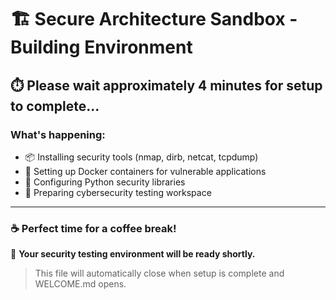 # 🏗️ Secure Architecture Sandbox - Building Environment

## ⏱️ Please wait approximately **4 minutes** for setup to complete...

### What's happening:
- 📦 Installing security tools (nmap, dirb, netcat, tcpdump)
- 🐳 Setting up Docker containers for vulnerable applications  
- 🐍 Configuring Python security libraries
- 🔧 Preparing cybersecurity testing workspace

---

### ☕ Perfect time for a coffee break!

🚀 **Your security testing environment will be ready shortly.**

> This file will automatically close when setup is complete and WELCOME.md opens.